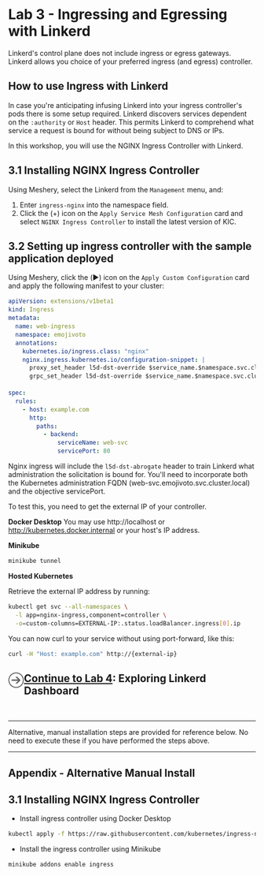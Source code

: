 # Lab 3 - Ingressing and Egressing with Linkerd

<!-- Services running on the Linkerd service mesh by default are not exposed outside the cluster. -->

Linkerd's control plane does not include ingress or egress gateways. Linkerd allows you choice of your preferred ingress (and egress) controller.

## How to use Ingress with Linkerd

In case you're anticipating infusing Linkerd into your ingress controller's pods there is some setup required. Linkerd discovers services dependent on the `:authority` or `Host` header. This permits Linkerd to comprehend what service a request is bound for without being subject to DNS or IPs.

In this workshop, you will use the NGINX Ingress Controller with Linkerd.

## 3.1 Installing NGINX Ingress Controller

Using Meshery, select the Linkerd from the `Management` menu, and:

1. Enter `ingress-nginx` into the namespace field.
1. Click the (+) icon on the `Apply Service Mesh Configuration` card and select `NGINX Ingress Controller` to install the latest version of KIC.

## 3.2 Setting up ingress controller with the sample application deployed

Using Meshery, click the (▶️) icon on the `Apply Custom Configuration` card and apply the following manifest to your cluster:

```yaml
apiVersion: extensions/v1beta1
kind: Ingress
metadata:
  name: web-ingress
  namespace: emojivoto
  annotations:
    kubernetes.io/ingress.class: "nginx"
    nginx.ingress.kubernetes.io/configuration-snippet: |
      proxy_set_header l5d-dst-override $service_name.$namespace.svc.cluster.local:$service_port;
      grpc_set_header l5d-dst-override $service_name.$namespace.svc.cluster.local:$service_port;

spec:
  rules:
    - host: example.com
      http:
        paths:
          - backend:
              serviceName: web-svc
              servicePort: 80
```
Nginx ingress will include the `l5d-dst-abrogate` header to train Linkerd what administration the solicitation is bound for. You'll need to incorporate both the Kubernetes administration FQDN (web-svc.emojivoto.svc.cluster.local) and the objective servicePort.

To test this, you need to get the external IP of your controller. 

**Docker Desktop**
You may use http://localhost or http://kubernetes.docker.internal or your host's IP address.

**Minikube**
```sh
minikube tunnel
```

**Hosted Kubernetes**

Retrieve the external IP address by running:

```sh
kubectl get svc --all-namespaces \
  -l app=nginx-ingress,component=controller \
  -o=custom-columns=EXTERNAL-IP:.status.loadBalancer.ingress[0].ip
```

You can now curl to your service without using port-forward, like this:

```sh
curl -H "Host: example.com" http://{external-ip}
```

<h2>
  <a href="../lab-4/README.md">
  <img src="../img/go.svg" width="32" height="32" align="left" />
  Continue to Lab 4</a>: Exploring Linkerd Dashboard
</h2>

<br />
<hr />

Alternative, manual installation steps are provided for reference below. No need to execute these if you have performed the steps above.

<hr />

## <a name="appendix"></a> Appendix - Alternative Manual Install

## 3.1 Installing NGINX Ingress Controller

- Install ingress controller using Docker Desktop

```sh
kubectl apply -f https://raw.githubusercontent.com/kubernetes/ingress-nginx/controller-v0.40.2/deploy/static/provider/cloud/deploy.yaml
```

- Install the ingress controller using Minikube

```sh
minikube addons enable ingress
```
